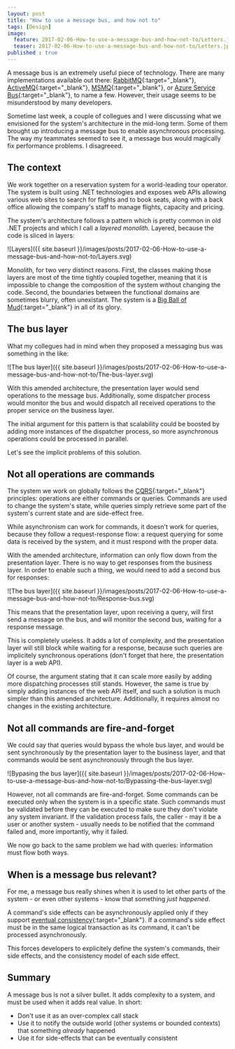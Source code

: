 ```yaml
---
layout: post
title: "How to use a message bus, and how not to"
tags: [Design]
image:
  feature: 2017-02-06-How-to-use-a-message-bus-and-how-not-to/Letters.jpg
  teaser: 2017-02-06-How-to-use-a-message-bus-and-how-not-to/Letters.jpg
published : true
---
```


A message bus is an extremely useful piece of technology. There are
many implementations available out there: [RabbitMQ](https://www.rabbitmq.com/){:target="_blank"},
[ActiveMQ](http://activemq.apache.org/){:target="_blank"}, 
[MSMQ](https://msdn.microsoft.com/en-us/library/ms711472(v=vs.85).aspx){:target="_blank"},
or [Azure Service Bus](https://azure.microsoft.com/en-us/services/service-bus/){:target="_blank"}, 
to name a few. However, their usage seems to be misunderstood by many developers.

Sometime last week, a couple of collegues and I were discussing what we envisioned
for the system's architecture in the mid-long term. Some of them brought up
introducing a message bus to enable asynchronous processing.
The way my teammates seemed to see it, a message bus would magically fix
performance problems. I disagreeed.

## The context

We work together on a reservation system for a world-leading tour operator. The
system is built using .NET technologies and exposes web APIs allowing various web 
sites to search for flights and to book seats, along with a back office allowing
the company's staff to manage flights, capacity and pricing.

The system's architecture follows a pattern which is pretty common in old .NET projects
and which I call a *layered monolith*. Layered, because the code is sliced in
layers:

![Layers]({{ site.baseurl }}/images/posts/2017-02-06-How-to-use-a-message-bus-and-how-not-to/Layers.svg)

Monolith, for two very distinct reasons. First, the classes making those layers are 
most of the time tightly coupled together, meaning that it is impossible to change the
composition of the system without changing the code. Second, the boundaries between
the functional domains are sometimes blurry, often unexistant. The system is
a [Big Ball of Mud](http://www.laputan.org/mud/){:target="_blank"} in all of its glory.

## The bus layer

What my collegues had in mind when they proposed a messaging bus was something in the like:

![The bus layer]({{ site.baseurl }}/images/posts/2017-02-06-How-to-use-a-message-bus-and-how-not-to/The-bus-layer.svg)

With this amended architecture, the presentation layer would send operations to the
message bus. Additionally, some dispatcher process would monitor the bus and would
dispatch all received operations to the proper service on the business layer.

The initial argument for this pattern is that scalability could be boosted by adding
more instances of the dispatcher process, so more asynchronous operations could
be processed in parallel.

Let's see the implicit problems of this solution.

## Not all operations are commands

The system we work on globally follows the [CQRS](https://en.wikipedia.org/wiki/Command–query_separation){:target="_blank"}
principles: operations are either commands or queries. Commands are used to change 
the system's state, while queries simply retrieve some part of the system's current state and
are side-effect free.

While asynchronism can work for commands, it doesn't work for queries, because 
they follow a request-response flow: a request querying for some data is received 
by the system, and it must respond with the proper data.

With the amended architecture, information can only flow down from the presentation 
layer. There is no way to get responses from the business layer. In order to
enable such a thing, we would need to add a second bus for responses:

![The bus layer]({{ site.baseurl }}/images/posts/2017-02-06-How-to-use-a-message-bus-and-how-not-to/Response-bus.svg)

This means that the presentation layer, upon receiving a query, will first send
a message on the bus, and will monitor the second bus, waiting for a response
message.

This is completely useless. It adds a lot of complexity, and the presentation layer 
will still block while waiting for a response, because such queries are implicitely 
synchronous operations (don't forget that here, the presentation layer is a web API).

Of course, the argument stating that it can scale more easily by adding more
dispatching processes still stands. However, the same is true by simply adding 
instances of the web API itself, and such a solution is much simpler than this
amended architecture. Additionally, it requires almost no changes in the existing
architecture.

## Not all commands are fire-and-forget

We could say that queries would bypass the whole bus layer, and would be sent
synchronously by the presentation layer to the business layer, and that commands
would be sent asynchronously through the bus layer.

![Bypasing the bus layer]({{ site.baseurl }}/images/posts/2017-02-06-How-to-use-a-message-bus-and-how-not-to/Bypassing-the-bus-layer.svg)

However, not all commands are fire-and-forget. Some commands can be executed
only when the system is in a specific state. Such commands must be validated
before they can be executed to make sure they don't violate any system invariant.
If the validation process fails, the caller - may it be a user or another system - 
usually needs to be notified that the command failed and, more importantly,
why it failed.

We now go back to the same problem we had with queries: information must flow
both ways.

## When is a message bus relevant?

For me, a message bus really shines when it is used to let other parts of
the system - or even other systems - know that something *just happened*.

A command's side effects can be asynchronously applied only if they support 
[eventual consistency](https://en.wikipedia.org/wiki/Eventual_consistency){:target="_blank"}. 
If a command's side effect must be in the same logical transaction as its command, 
it can't be processed asynchronously.

This forces developers to explicitely define the system's commands, their
side effects, and the consistency model of each side effect.

## Summary

A message bus is not a silver bullet. It adds complexity to a system, and
must be used when it adds real value. In short:

* Don't use it as an over-complex call stack
* Use it to notify the outside world (other systems or bounded contexts) that something *already* happened
* Use it for side-effects that can be eventually consistent
